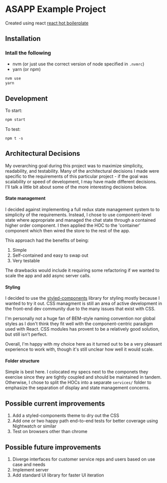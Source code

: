 # ASAPP Example Project

Created using react [react hot boilerplate](https://github.com/gaearon/react-hot-boilerplate)

## Installation
### Intall the following
- nvm (or just use the correct version of node specified in `.nvmrc`)
- yarn (or npm)

```bash
nvm use
yarn
```
## Development
To start:    
```bash
npm start
```
To test:    
```
npm t -s
```

## Architectural Decisions    
My overarching goal during this project was to maximize simplicity, readability, and testability. Many of the architectural decisions I made were specific to the requirements of this particular project - if the goal was scalability or speed of development, I may have made different decisions. I'll talk a little bit about some of the more interesting decisions below.


#### State management
I decided against implementing a full redux state management system to to simplicity of the requirements. Instead, I chose to use component-level state where appropriate and managed the chat state through a contained higher order component. I then applied the HOC to the 'container' component which then wired the store to the rest of the app.

This approach had the benefits of being:    
1. Simple
2. Self-contained and easy to swap out
3. Very testable

The drawbacks would include it requiring some refactoring if we wanted to scale the app and add async server calls.

#### Styling    
I decided to use the [styled-components](https://github.com/styled-components/styled-components) library for styling mostly because I wanted to try it out. CSS managment is still an area of active development in the front-end dev community due to the many issues that exist with CSS.

I'm personally not a huge fan of BEM-style naming convention nor global styles as I don't think they fit well with the component-centric paradigm used with React. CSS modules has provent to be a relatively good solution, but still isn't perfect.

Overall, I'm happy with my choice here as it turned out to be a very pleasant experience to work with, though it's still unclear how well it would scale.

#### Folder structure
Simple is best here. I colocated my specs next to the componets they exercise since they are tightly coupled and should be maintained in tandem. Otherwise, I chose to split the HOCs into a separate `services/` folder to emphasize the separation of display and state management concerns.

## Possible current improvements
1. Add a styled-components theme to dry out the CSS
2. Add one or two happy path end-to-end tests for better coverage using Nightwatch or similar
3. Test on browsers other than chrome

## Possible future improvements
1. Diverge interfaces for customer service reps and users based on use case and needs
2. Implement server
3. Add standard UI library for faster UI iteration

